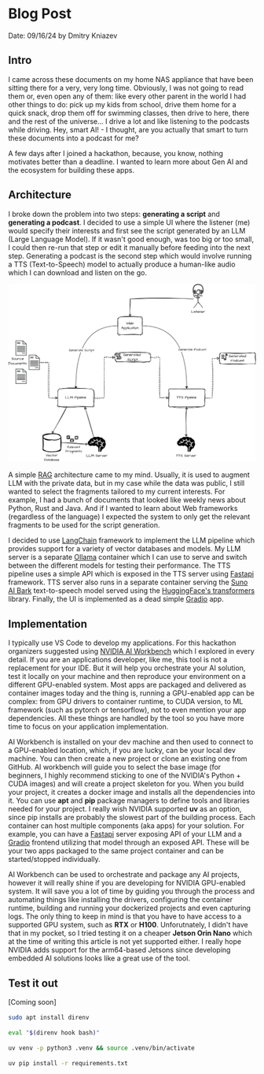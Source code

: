 # Blog Post

Date: 09/16/24 by Dmitry Kniazev

## Intro

I came across these documents on my home NAS appliance that have been sitting there for a very, very long time. Obviously, I was not going to read them or, even open any of them: like every other parent in the world I had other things to do: pick up my kids from school, drive them home for a quick snack, drop them off for swimming classes, then drive to here, there and the rest of the universe... I drive a lot and like listening to the podcasts while driving. Hey, smart AI! - I thought, are you actually that smart to turn these documents into a podcast for me?

A few days after I joined a hackathon, because, you know, nothing motivates better than a deadline. I wanted to learn more about Gen AI and the ecosystem for building these apps.

## Architecture

I broke down the problem into two steps: **generating a script** and **generating a podcast**. I decided to use a simple UI where the listener (me) would specify their interests and first see the script generated by an LLM (Large Language Model). If it wasn't good enough, was too big or too small, I could then re-run that step or edit it manually before feeding into the next step. Generating a podcast is the second step which would involve running a TTS (Text-to-Speech) model to actually produce a human-like audio which I can download and listen on the go.

![app overview](media/architecture.png)

A simple [RAG](https://blogs.nvidia.com/blog/what-is-retrieval-augmented-generation/) architecture came to my mind. Usually, it is used to augment LLM with the private data, but in my case while the data was public, I still wanted to select the fragments tailored to my current interests. For example, I had a bunch of documents that looked like weekly news about Python, Rust and Java. And if I wanted to learn about Web frameworks (regardless of the language) I expected the system to only get the relevant fragments to be used for the script generation.

I decided to use [LangChain](https://www.langchain.com/) framework to implement the LLM pipeline which provides support for a variety of vector databases and models. My LLM server is a separate [Ollama](https://ollama.com/) container which I can use to serve and switch between the different models for testing their performance. The TTS pipeline uses a simple API which is exposed in the TTS server using [Fastapi](https://fastapi.tiangolo.com/) framework. TTS server also runs in a separate container serving the [Suno AI Bark](https://github.com/suno-ai/bark) text-to-speech model served using the [HuggingFace's transformers](https://huggingface.co/docs/transformers/en/index) library. Finally, the UI is implemented as a dead simple [Gradio](https://www.gradio.app/) app.

## Implementation

I typically use VS Code to develop my applications. For this hackathon organizers suggested using [NVIDIA AI Workbench](https://www.nvidia.com/en-us/deep-learning-ai/solutions/data-science/workbench/) which I explored in every detail. If you are an applications developer, like me, this tool is not a replacement for your IDE. But it will help you orchestrate your AI solution, test it locally on your machine and then reproduce your environment on a different GPU-enabled system. Most apps are packaged and delivered as container images today and the thing is, running a GPU-enabled app can be complex: from GPU drivers to container runtime, to CUDA version, to ML framework (such as pytorch or tensorflow), not to even mention your app dependencies. All these things are handled by the tool so you have more time to focus on your application implementation.

AI Workbench is installed on your dev machine and then used to connect to a GPU-enabled location, which, if you are lucky, can be your local dev machine. You can then create a new project or clone an existing one from GitHub. AI workbench will guide you to select the base image (for beginners, I highly recommend sticking to one of the NVIDIA's Python + CUDA images) and will create a project skeleton for you. When you build your project, it creates a docker image and installs all the dependencies into it. You can use **apt** and **pip** package managers to define tools and libraries needed for your project. I really wish NVIDIA supported **uv** as an option, since pip installs are probably the slowest part of the building process. Each container can host multiple components (aka apps) for your solution. For example, you can have a [Fastapi](https://fastapi.tiangolo.com/) server exposing API of your LLM and a [Gradio](https://www.gradio.app/) frontend utilizing that model through an exposed API. These will be your two apps packaged to the same project container and can be started/stopped individually.

AI Workbench can be used to orchestrate and package any AI projects, however it will really shine if you are developing for NVIDIA GPU-enabled system. It will save you a lot of time by guiding you through the process and automating things like installing the drivers, configuring the container runtime, building and running your dockerized projects and even capturing logs. The only thing to keep in mind is that you have to have access to a supported GPU system, such as **RTX** or **H100**. Unforutnately, I didn't have that in my pocket, so I tried testing it on a cheaper **Jetson Orin Nano** which at the time of writing this article is not yet supported either. I really hope NVIDIA adds support for the arm64-based Jetsons since developing embedded AI solutions looks like a great use of the tool.

## Test it out

[Coming soon]

```sh
sudo apt install direnv
```


```sh
eval "$(direnv hook bash)"
```


```sh
uv venv -p python3 .venv && source .venv/bin/activate
```

```sh
uv pip install -r requirements.txt
```
